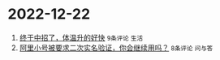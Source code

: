 # 2022-12-22

1. [终于中招了，体温升的好快](https://www.v2ex.com/t/904044) `9条评论` `生活`
1. [阿里小号被要求二次实名验证，你会继续用吗？](https://www.v2ex.com/t/904043) `8条评论` `问与答`
